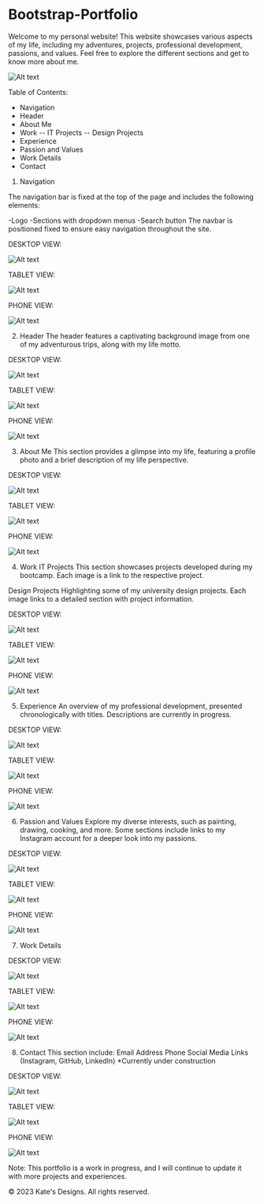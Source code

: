 # Bootstrap-Portfolio

Welcome to my personal website! This website showcases various aspects of my life, including my adventures, projects, professional development, passions, and values. Feel free to explore the different sections and get to know more about me.


![Alt text](image.png)

Table of Contents:

- Navigation
- Header
- About Me
- Work
--  IT Projects
--  Design Projects
- Experience
- Passion and Values
- Work Details
- Contact

1. Navigation

The navigation bar is fixed at the top of the page and includes the following elements:

-Logo
-Sections with dropdown menus
-Search button
The navbar is positioned fixed to ensure easy navigation throughout the site.


DESKTOP VIEW:

![Alt text](image-1.png)

TABLET VIEW:

![Alt text](image-9.png)

PHONE VIEW:

![Alt text](image-17.png)

2. Header
The header features a captivating background image from one of my adventurous trips, along with my life motto.

DESKTOP VIEW:

![Alt text](image-2.png)

TABLET VIEW:

![Alt text](image-10.png)

PHONE VIEW:

![Alt text](image-18.png)

3. About Me
This section provides a glimpse into my life, featuring a profile photo and a brief description of my life perspective.

DESKTOP VIEW:

![Alt text](image-3.png)

TABLET VIEW:

![Alt text](image-11.png)

PHONE VIEW:

![Alt text](image-19.png)

4. Work
  IT Projects
  This section showcases projects developed during my bootcamp. Each image is a link to the respective project.

  Design Projects
  Highlighting some of my university design projects. Each image links to a detailed section with project information.


DESKTOP VIEW:

![Alt text](image-4.png)

TABLET VIEW:

![Alt text](image-12.png)

PHONE VIEW:

![Alt text](image-20.png)

5. Experience
An overview of my professional development, presented chronologically with titles. Descriptions are currently in progress.

DESKTOP VIEW:

![Alt text](image-5.png)

TABLET VIEW:

![Alt text](image-13.png)

PHONE VIEW:

![Alt text](image-21.png)

6. Passion and Values
Explore my diverse interests, such as painting, drawing, cooking, and more. Some sections include links to my Instagram account for a deeper look into my passions.

DESKTOP VIEW:

![Alt text](image-6.png)

TABLET VIEW:

![Alt text](image-14.png)

PHONE VIEW:

![Alt text](image-22.png)

7. Work Details

DESKTOP VIEW:

   ![Alt text](image-7.png)

TABLET VIEW:

![Alt text](image-15.png)

PHONE VIEW:

![Alt text](image-23.png)

8. Contact
This section include:
  Email
  Address
  Phone
  Social Media Links (Instagram, GitHub, LinkedIn)
*Currently under construction


DESKTOP VIEW:

![Alt text](image-8.png)

TABLET VIEW:

![Alt text](image-16.png)

PHONE VIEW:

![Alt text](image-24.png)

Note: This portfolio is a work in progress, and I will continue to update it with more projects and experiences.

© 2023 Kate's Designs. All rights reserved.


